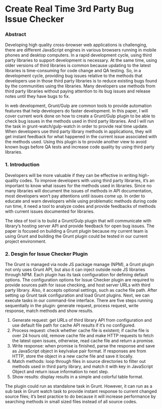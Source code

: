 # Create Real Time 3rd Party Bug Issue Checker

### Abstract
Developing high quality cross-browser web applications is challenging, there are different JavaScript engines in various browsers running in mobile phones and desktop computers. In a rapid development cycle, using third party libraries to support development is necessary. At the same time, using older versions of third libraries is common because updating to the latest libraries is time-consuming for code change and QA testing. So, in a development cycle, providing bug issues relative to the methods that developers use in those third party libraries is to reduce existing bugs found by the communities using the libraries. Many developers use methods from third party libraries without paying attention to its bug issues and release notes until they have bugs to fix.

In web development, Grunt/Gulp are common tools to provide automation features that help developers do faster development. In this paper, I will cover current work done on how to create a Grunt/Gulp plugin to be able to check bug issues in the methods used in third party libraries. And I will run the task in grunt-watch/gulp-watch in order to provide real time update. When developers use third party library methods in applications, they will get instant feedback for what happened in the current issue associated with the methods used. Using this plugin is to provide another view to avoid known bugs before QA tests and increase code quality by using third party libraries.

### 1. Introduction

Developers will be more valuable if they can be effective in writing high-quality codes. To improve developers with using third party libraries, it’s an important to know what issues for the methods used in libraries. Since no many libraries will document the issues of methods in API documentation, most developers won’t pay attentions until issues come up. In order to educate and warn developers while using problematic methods during code run time, it need a tool to analyze codes and provide feedbacks of methods with current issues documented for libraries.

The idea of tool is to build a Grunt/Gulp plugin that will communicate with library’s hosting server API and provide feedback for open bug issues. The paper is focused on building a Grunt plugin because my current team is using Grunt and building the Grunt plugin could be tested in our current project environment.

### 2. Desgin for Issue Checker Plugin
The Grunt is managed via node JS package manage (NPM), a Grunt plugin not only uses Grunt API, but also it can inject outside node JS libraries through NPM. Each plugin has its task configuration for defining default options. The configuration options for Issue Checker plugin are required to provide sources path for issue checking, and host server URLs with third party library. Also, it accepts optional settings, such as cache file path. After setting up Grunt task configuration and load Grunt plugins. Next, we can execute tasks in our command-line interface. There are five steps running sequentially in the plugin: generate request, process request, write response, match methods and show results.

1. Generate request: get URLs of third library API from configuration and use default file path for cache API results if it’s no configured.
2. Process request: check whether cache file is existent; if cache file is over 24 hours old, remove cache file and make HTTP requests to fetch the latest open issues, otherwise, read cache file and return a promise.
3. Write response: when promise is finished, parse the response and save as JavaScript object in key/value pair format. If responses are from HTTP, store the object in a new cache file and save it locally.
4. Match methods: loop through files in source directories to filter out methods used in third party library, and match it with key in JavaScript Object and return issue information to next step.
5. Show results: display results in a simple and colorful table format.

The plugin could run as standalone task in Grunt. However, it can run as a sub task in Grunt watch task to provide instant response to current changed source files; it’s best practice to do because it will increase performance by searching methods in small sized files instead of all source codes.
